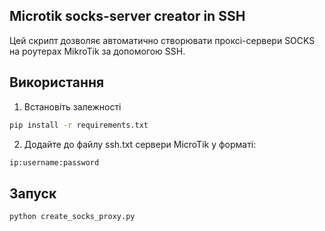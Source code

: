 ## Microtik socks-server creator in SSH

Цей скрипт дозволяє автоматично створювати проксі-сервери SOCKS на роутерах MikroTik за допомогою SSH.

## Використання

1. Встановіть залежності
```sh
pip install -r requirements.txt
```

2. Додайте до файлу ssh.txt сервери MicroTik у форматі:
```sh
ip:username:password
```

## Запуск
```sh
python create_socks_proxy.py
```
